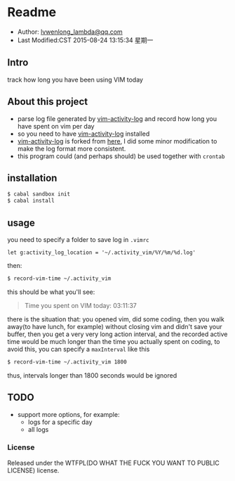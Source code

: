 # Readme

* Author: lvwenlong_lambda@qq.com
* Last Modified:CST 2015-08-24 13:15:34 星期一

## Intro

track how long you have been using VIM today

## About this project

* parse log file generated by [vim-activity-log][vim-plugin-myfork] and record how long you have spent on vim per day 
* so you need to have [vim-activity-log][vim-plugin-myfork] installed
* [vim-activity-log][vim-plugin-myfork] is forked from [here][vim-plugin-origin], I did some minor modification to make the log format more consistent.
* this program could (and perhaps should) be used together with `crontab`

## installation

```bash
$ cabal sandbox init
$ cabal install
```

## usage

you need to specify a folder to save log in `.vimrc`

```vimL
let g:activity_log_location = '~/.activity_vim/%Y/%m/%d.log'
```

then:

```bash
$ record-vim-time ~/.activity_vim
```
this should be what you'll see:

> Time you spent on VIM today: 03:11:37

there is the situation that: you opened vim, did some coding, then you walk away(to have lunch, for example) without closing vim and didn't save your buffer, then you get a very very long action interval, and the recorded active time 
would be much longer than the time you actually spent on coding, to avoid this, you can specify a `maxInterval` like this

```bash
$ record-vim-time ~/.activity_vim 1800
```

thus, intervals longer than 1800 seconds would be ignored


[vim-plugin-myfork]:https://github.com/Alaya-in-Matrix/vim-activity-log
[vim-plugin-origin]:https://github.com/AD7six/vim-activity-log

## TODO

* support more options, for example:
    * logs for a specific day
    * all logs

### License

Released under the WTFPL(DO WHAT THE FUCK YOU WANT TO PUBLIC LICENSE) license.


